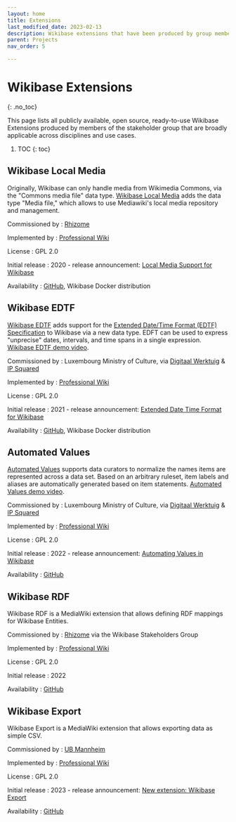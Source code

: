 ```yaml
---
layout: home
title: Extensions
last_modified_date: 2023-02-13
description: Wikibase extensions that have been produced by group members
parent: Projects
nav_order: 5

---
```


# Wikibase Extensions
{: .no_toc}

This page lists all publicly available, open source, ready-to-use Wikibase Extensions produced by members of the stakeholder group that are broadly applicable across disciplines and use cases.

1. TOC
{: toc}

## Wikibase Local Media

Originally, Wikibase can only handle media from Wikimedia Commons, via the "Commons media file" data type. [Wikibase Local Media] adds the data type "Media file," which allows to use Mediawiki's local media repository and management.

Commissioned by
: [Rhizome](/members#rhizome)

Implemented by
: [Professional Wiki](/members#professional-wiki--the-wikibase-consultancy)

License
: GPL 2.0

Initial release
: 2020 - release announcement: [Local Media Support for Wikibase](https://professional.wiki/en/news/wikibase-local-media)

Availability
: [GitHub](https://github.com/ProfessionalWiki/WikibaseLocalMedia), Wikibase Docker distribution

## Wikibase EDTF

[Wikibase EDTF] adds support for the [Extended Date/Time Format (EDTF) Specification](https://www.loc.gov/standards/datetime/) to Wikibase via a new data type. EDFT can be used to express "unprecise" dates, intervals, and time spans in a single expression. [Wikibase EDTF demo video].


Commissioned by
: Luxembourg Ministry of Culture, via [Digitaal Werktuig](/members#digitaal-werktuig) & [IP Squared](members#ip-squared)

Implemented by
: [Professional Wiki](/members#professional-wiki--the-wikibase-consultancy)

License
: GPL 2.0

Initial release
: 2021 - release announcement: [Extended Date Time Format for Wikibase](https://www.wikibase.consulting/wikibase-edtf/)

Availability
: [GitHub](https://github.com/ProfessionalWiki/WikibaseEdtf), Wikibase Docker distribution

## Automated Values

[Automated Values] supports data curators to normalize the names items are represented across a data set. Based on an arbitrary ruleset, item labels and aliases are automatically generated based on item statements. [Automated Values demo video].

Commissioned by
: Luxembourg Ministry of Culture, via [Digitaal Werktuig](/members#digitaal-werktuig) & [IP Squared](members#ip-squared)

Implemented by
: [Professional Wiki](/members#professional-wiki--the-wikibase-consultancy)

License
: GPL 2.0

Initial release
: 2022 - release announcement: [Automating Values in Wikibase](https://www.wikibase.consulting/automating-values-in-wikibase/)

Availability
: [GitHub](https://github.com/ProfessionalWiki/AutomatedValues)

## Wikibase RDF

Wikibase RDF is a MediaWiki extension that allows defining RDF mappings for Wikibase Entities.

Commissioned by
: [Rhizome](/members#rhizome) via the Wikibase Stakeholders Group

Implemented by
: [Professional Wiki](/members#professional-wiki--the-wikibase-consultancy)

License
: GPL 2.0

Initial release
: 2022

Availability
: [GitHub](https://github.com/ProfessionalWiki/WikibaseRDF)

## Wikibase Export

Wikibase Export is a MediaWiki extension that allows exporting data as simple CSV.

Commissioned by
: [UB Mannheim](/members#ub-mannheim)

Implemented by
: [Professional Wiki](/members#professional-wiki--the-wikibase-consultancy)

License
: GPL 2.0

Initial release
: 2023 - release announcement: [New extension: Wikibase Export](https://professional.wiki/en/news/wikibase-export-released)

Availability
: [GitHub](https://github.com/ProfessionalWiki/WikibaseExport)

[Wikibase Local Media]: https://github.com/ProfessionalWiki/WikibaseLocalMedia#wikibase-local-media
[Wikibase EDTF]: https://github.com/ProfessionalWiki/WikibaseEdtf#wikibase-edtf
[Automated Values]: https://github.com/ProfessionalWiki/AutomatedValues#automated-values
[Wikibase EDTF demo video]: https://www.youtube.com/watch?v=U5ndjtuDPf8
[Automated Values demo video]: https://www.youtube.com/watch?v=BO58wulCFVU
